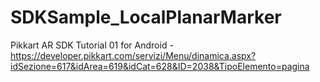 # SDKSample_LocalPlanarMarker
Pikkart AR SDK Tutorial 01 for Android - 
https://developer.pikkart.com/servizi/Menu/dinamica.aspx?idSezione=617&idArea=619&idCat=628&ID=2038&TipoElemento=pagina
